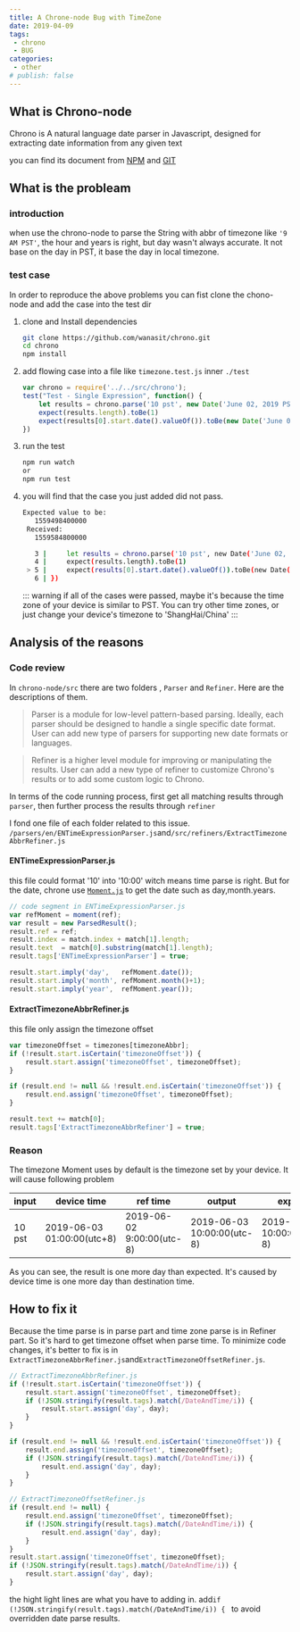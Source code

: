 ```yaml
---
title: A Chrone-node Bug with TimeZone
date: 2019-04-09
tags:
 - chrono
 - BUG
categories:
 - other
# publish: false
---
```


## What is Chrono-node
Chrono is A natural language date parser in Javascript, designed for extracting date information from any given text

you can find its document from [NPM](https://www.npmjs.com/package/chrono-node) and [GIT](https://github.com/berryboy/chrono.git)

## What is the probleam
### introduction
when use the chrono-node to parse the String with abbr of timezone like `'9 AM PST'`, the hour and years is right, but day wasn't always accurate. It not base on the day in PST, it base the day in local timezone.
### test case
In order to reproduce the above problems you can fist clone the chono-node and add the case into the test dir
1.  clone and Install dependencies
    ```sh
    git clone https://github.com/wanasit/chrono.git
    cd chrono
    npm install
    ```
2.  add flowing case into a file like `timezone.test.js` inner `./test`
    ```js
    var chrono = require('../../src/chrono');
    test("Test - Single Expression", function() {
        let results = chrono.parse('10 pst', new Date('June 02, 2019 PST 9:00'))
        expect(results.length).toBe(1)
        expect(results[0].start.date().valueOf()).toBe(new Date('June 02, 2019 PST 10:00').valueOf())
    })
    ```
3. run the test
    ```sh
    npm run watch
    or
    npm run test
    ```
4. you will find that the case you just added did not pass.
   ```sh
   Expected value to be:
      1559498400000
    Received:
      1559584800000

      3 |     let results = chrono.parse('10 pst', new Date('June 02, 2019 PST 9:00'))
      4 |     expect(results.length).toBe(1)
    > 5 |     expect(results[0].start.date().valueOf()).toBe(new Date('June 02, 2019 PST 10:00').valueOf())
      6 | })
    ```
    ::: warning
    if all of the cases were passed, maybe it's because the time zone of your device is similar to PST. You can try other time zones, or just change your device's timezone to 'ShangHai/China'
    :::
## Analysis of the reasons
### Code review
In `chrono-node/src` there are two folders , `Parser` and `Refiner`. Here are the descriptions of them.
> Parser is a module for low-level pattern-based parsing. Ideally, each parser should be designed to handle a single specific date format. User can add new type of parsers for supporting new date formats or languages.

> Refiner is a higher level module for improving or manipulating the results. User can add a new type of refiner to customize Chrono's results or to add some custom logic to Chrono.

In terms of the code running process, first get all matching results through `parser`, then further process the results through `refiner`

I fond one file of each folder related to this issue.
`/parsers/en/ENTimeExpressionParser.js`and`/src/refiners/ExtractTimezoneAbbrRefiner.js`
#### ENTimeExpressionParser.js
this file could format '10' into '10:00' witch means time parse is right. But for the date, chrone use [`Moment.js`](https://momentjs.com) to get the date such as day,month.years.
```js {2,9}
// code segment in ENTimeExpressionParser.js
var refMoment = moment(ref);
var result = new ParsedResult();
result.ref = ref;
result.index = match.index + match[1].length;
result.text  = match[0].substring(match[1].length);
result.tags['ENTimeExpressionParser'] = true;

result.start.imply('day',   refMoment.date());
result.start.imply('month', refMoment.month()+1);
result.start.imply('year',  refMoment.year());
```
#### ExtractTimezoneAbbrRefiner.js
this file only assign the timezone offset
```js
var timezoneOffset = timezones[timezoneAbbr];
if (!result.start.isCertain('timezoneOffset')) {
    result.start.assign('timezoneOffset', timezoneOffset);
}

if (result.end != null && !result.end.isCertain('timezoneOffset')) {
    result.end.assign('timezoneOffset', timezoneOffset);
}

result.text += match[0];
result.tags['ExtractTimezoneAbbrRefiner'] = true;
```
### Reason
The timezone Moment uses by default is the timezone set by your device. It will cause following problem

| input  | device time                | ref time                  | output                     | expect                     |
| ------ | -------------------------- | ------------------------- | -------------------------- | -------------------------- |
| 10 pst | 2019-06-03 01:00:00(utc+8) | 2019-06-02 9:00:00(utc-8) | 2019-06-03 10:00:00(utc-8) | 2019-06-02 10:00:00(utc-8) |

As you can see, the result is one more day than expected. It's caused by device time is one more day than destination time.

## How to fix it

Because the time parse is in parse part and time zone parse is in Refiner part. So it's hard to get timezone offset when parse time. To minimize code changes, it's better to fix is in `ExtractTimezoneAbbrRefiner.js`and`ExtractTimezoneOffsetRefiner.js`.

```js {4,5,6,11,12,13,19,20,21,24,25,26}
// ExtractTimezoneAbbrRefiner.js
if (!result.start.isCertain('timezoneOffset')) {
    result.start.assign('timezoneOffset', timezoneOffset);
    if (!JSON.stringify(result.tags).match(/DateAndTime/i)) {
        result.start.assign('day', day);
    }
}

if (result.end != null && !result.end.isCertain('timezoneOffset')) {
    result.end.assign('timezoneOffset', timezoneOffset);
    if (!JSON.stringify(result.tags).match(/DateAndTime/i)) {
        result.end.assign('day', day);
    }
}

// ExtractTimezoneOffsetRefiner.js
if (result.end != null) {
    result.end.assign('timezoneOffset', timezoneOffset);
    if (!JSON.stringify(result.tags).match(/DateAndTime/i)) {
        result.end.assign('day', day);
    }
}
result.start.assign('timezoneOffset', timezoneOffset);
if (!JSON.stringify(result.tags).match(/DateAndTime/i)) {
    result.start.assign('day', day);
}
```
the hight light lines are what you have to adding in.
add`if (!JSON.stringify(result.tags).match(/DateAndTime/i)) { ` to avoid overridden date parse results.
